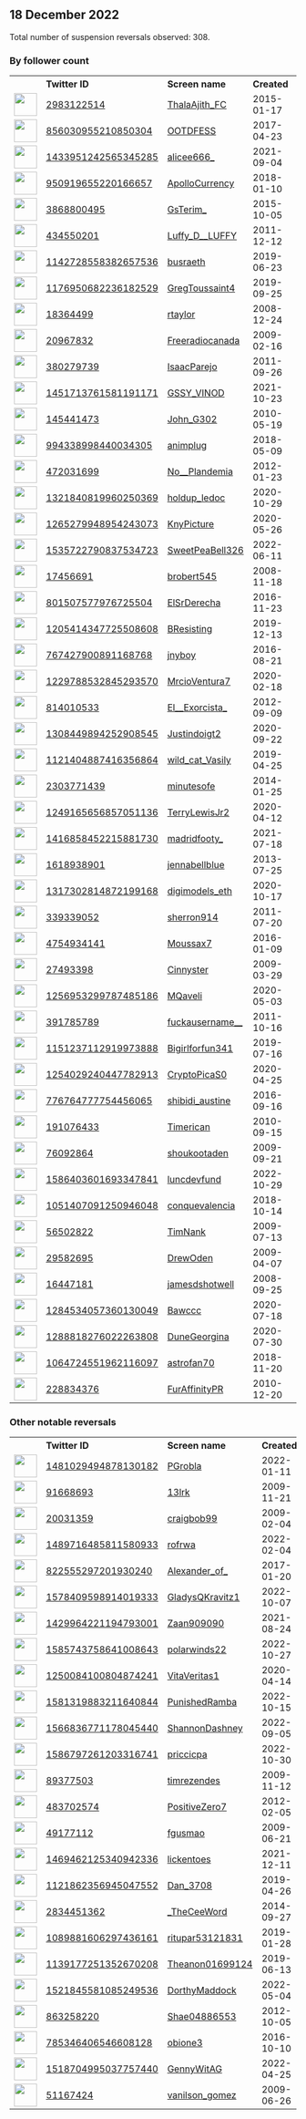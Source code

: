 
## 18 December 2022
Total number of suspension reversals observed: 308.

### By follower count
<table><tr><th></th><th align="left">Twitter ID</th><th align="left">Screen name</th>
<th align="left">Created</th><th align="left">Status</th><th align="left">Suspended</th><th align="left">Followers</th>
<tr><td><a href="https://pbs.twimg.com/profile_images/1653072128508567554/8oye7gmY_normal.jpg"><img src="https://pbs.twimg.com/profile_images/1653072128508567554/8oye7gmY_normal.jpg" width="40px" height="40px" align="center"/></a></td><td><a href="https://twitter.com/intent/user?user_id=2983122514">2983122514</a></td><td><a href="https://twitter.com/ThalaAjith_FC">ThalaAjith_FC</a></td><td>2015-01-17</td><td align="center"></td><td></td><td>560697</td></tr>
<tr><td><a href="https://pbs.twimg.com/profile_images/1543865838826299392/Vj0GFzMZ_normal.jpg"><img src="https://pbs.twimg.com/profile_images/1543865838826299392/Vj0GFzMZ_normal.jpg" width="40px" height="40px" align="center"/></a></td><td><a href="https://twitter.com/intent/user?user_id=856030955210850304">856030955210850304</a></td><td><a href="https://twitter.com/OOTDFESS">OOTDFESS</a></td><td>2017-04-23</td><td align="center"></td><td>2022-11-17</td><td>402908</td></tr>
<tr><td><a href="https://pbs.twimg.com/profile_images/1610294711067058177/6NOqOI8P_normal.jpg"><img src="https://pbs.twimg.com/profile_images/1610294711067058177/6NOqOI8P_normal.jpg" width="40px" height="40px" align="center"/></a></td><td><a href="https://twitter.com/intent/user?user_id=1433951242565345285">1433951242565345285</a></td><td><a href="https://twitter.com/alicee666_">alicee666_</a></td><td>2021-09-04</td><td align="center"></td><td></td><td>143169</td></tr>
<tr><td><a href="https://pbs.twimg.com/profile_images/1305614542232264709/_aKoBwph_normal.jpg"><img src="https://pbs.twimg.com/profile_images/1305614542232264709/_aKoBwph_normal.jpg" width="40px" height="40px" align="center"/></a></td><td><a href="https://twitter.com/intent/user?user_id=950919655220166657">950919655220166657</a></td><td><a href="https://twitter.com/ApolloCurrency">ApolloCurrency</a></td><td>2018-01-10</td><td align="center"></td><td></td><td>87070</td></tr>
<tr><td><a href="https://pbs.twimg.com/profile_images/1658579356027871238/FZqMttNw_normal.jpg"><img src="https://pbs.twimg.com/profile_images/1658579356027871238/FZqMttNw_normal.jpg" width="40px" height="40px" align="center"/></a></td><td><a href="https://twitter.com/intent/user?user_id=3868800495">3868800495</a></td><td><a href="https://twitter.com/GsTerim_">GsTerim_</a></td><td>2015-10-05</td><td align="center"></td><td>2022-12-08</td><td>63951</td></tr>
<tr><td><a href="https://pbs.twimg.com/profile_images/1604882391142748162/FHRPuyle_normal.jpg"><img src="https://pbs.twimg.com/profile_images/1604882391142748162/FHRPuyle_normal.jpg" width="40px" height="40px" align="center"/></a></td><td><a href="https://twitter.com/intent/user?user_id=434550201">434550201</a></td><td><a href="https://twitter.com/Luffy_D__LUFFY">Luffy_D__LUFFY</a></td><td>2011-12-12</td><td align="center">🚫</td><td></td><td>62429</td></tr>
<tr><td><a href="https://pbs.twimg.com/profile_images/1576876450732441601/esr0-GCH_normal.png"><img src="https://pbs.twimg.com/profile_images/1576876450732441601/esr0-GCH_normal.png" width="40px" height="40px" align="center"/></a></td><td><a href="https://twitter.com/intent/user?user_id=1142728558382657536">1142728558382657536</a></td><td><a href="https://twitter.com/busraeth">busraeth</a></td><td>2019-06-23</td><td align="center"></td><td>2022-11-23</td><td>57164</td></tr>
<tr><td><a href="https://pbs.twimg.com/profile_images/1633101574695268352/JZhlllnI_normal.jpg"><img src="https://pbs.twimg.com/profile_images/1633101574695268352/JZhlllnI_normal.jpg" width="40px" height="40px" align="center"/></a></td><td><a href="https://twitter.com/intent/user?user_id=1176950682236182529">1176950682236182529</a></td><td><a href="https://twitter.com/GregToussaint4">GregToussaint4</a></td><td>2019-09-25</td><td align="center"></td><td></td><td>51133</td></tr>
<tr><td><a href="https://abs.twimg.com/sticky/default_profile_images/default_profile_normal.png"><img src="https://abs.twimg.com/sticky/default_profile_images/default_profile_normal.png" width="40px" height="40px" align="center"/></a></td><td><a href="https://twitter.com/intent/user?user_id=18364499">18364499</a></td><td><a href="https://twitter.com/rtaylor">rtaylor</a></td><td>2008-12-24</td><td align="center"></td><td></td><td>50183</td></tr>
<tr><td><a href="https://pbs.twimg.com/profile_images/1603950340478570498/iOUImJ34_normal.jpg"><img src="https://pbs.twimg.com/profile_images/1603950340478570498/iOUImJ34_normal.jpg" width="40px" height="40px" align="center"/></a></td><td><a href="https://twitter.com/intent/user?user_id=20967832">20967832</a></td><td><a href="https://twitter.com/Freeradiocanada">Freeradiocanada</a></td><td>2009-02-16</td><td align="center">🚫</td><td></td><td>50081</td></tr>
<tr><td><a href="https://pbs.twimg.com/profile_images/1147497905063956482/S72eQ9na_normal.jpg"><img src="https://pbs.twimg.com/profile_images/1147497905063956482/S72eQ9na_normal.jpg" width="40px" height="40px" align="center"/></a></td><td><a href="https://twitter.com/intent/user?user_id=380279739">380279739</a></td><td><a href="https://twitter.com/IsaacParejo">IsaacParejo</a></td><td>2011-09-26</td><td align="center">🔒</td><td></td><td>40916</td></tr>
<tr><td><a href="https://pbs.twimg.com/profile_images/1589388346505285633/iqdHupBl_normal.jpg"><img src="https://pbs.twimg.com/profile_images/1589388346505285633/iqdHupBl_normal.jpg" width="40px" height="40px" align="center"/></a></td><td><a href="https://twitter.com/intent/user?user_id=1451713761581191171">1451713761581191171</a></td><td><a href="https://twitter.com/GSSY_VINOD">GSSY_VINOD</a></td><td>2021-10-23</td><td align="center"></td><td>2022-12-02</td><td>37366</td></tr>
<tr><td><a href="https://pbs.twimg.com/profile_images/1606761809209434112/9w1vvR8j_normal.jpg"><img src="https://pbs.twimg.com/profile_images/1606761809209434112/9w1vvR8j_normal.jpg" width="40px" height="40px" align="center"/></a></td><td><a href="https://twitter.com/intent/user?user_id=145441473">145441473</a></td><td><a href="https://twitter.com/John_G302">John_G302</a></td><td>2010-05-19</td><td align="center"></td><td>2022-12-09</td><td>35749</td></tr>
<tr><td><a href="https://pbs.twimg.com/profile_images/1398786994789093380/ywJaKT55_normal.jpg"><img src="https://pbs.twimg.com/profile_images/1398786994789093380/ywJaKT55_normal.jpg" width="40px" height="40px" align="center"/></a></td><td><a href="https://twitter.com/intent/user?user_id=994338998440034305">994338998440034305</a></td><td><a href="https://twitter.com/animplug">animplug</a></td><td>2018-05-09</td><td align="center"></td><td></td><td>32518</td></tr>
<tr><td><a href="https://pbs.twimg.com/profile_images/1604641175428042752/4n3pGbGE_normal.jpg"><img src="https://pbs.twimg.com/profile_images/1604641175428042752/4n3pGbGE_normal.jpg" width="40px" height="40px" align="center"/></a></td><td><a href="https://twitter.com/intent/user?user_id=472031699">472031699</a></td><td><a href="https://twitter.com/No__Plandemia">No__Plandemia</a></td><td>2012-01-23</td><td align="center"></td><td>2022-02-13</td><td>26968</td></tr>
<tr><td><a href="https://pbs.twimg.com/profile_images/1322228992963915777/p51ZRrTB_normal.jpg"><img src="https://pbs.twimg.com/profile_images/1322228992963915777/p51ZRrTB_normal.jpg" width="40px" height="40px" align="center"/></a></td><td><a href="https://twitter.com/intent/user?user_id=1321840819960250369">1321840819960250369</a></td><td><a href="https://twitter.com/holdup_ledoc">holdup_ledoc</a></td><td>2020-10-29</td><td align="center"></td><td></td><td>25513</td></tr>
<tr><td><a href="https://pbs.twimg.com/profile_images/1650159346993582082/XVceKdlM_normal.jpg"><img src="https://pbs.twimg.com/profile_images/1650159346993582082/XVceKdlM_normal.jpg" width="40px" height="40px" align="center"/></a></td><td><a href="https://twitter.com/intent/user?user_id=1265279948954243073">1265279948954243073</a></td><td><a href="https://twitter.com/KnyPicture">KnyPicture</a></td><td>2020-05-26</td><td align="center"></td><td></td><td>25462</td></tr>
<tr><td><a href="https://pbs.twimg.com/profile_images/1535723275879387138/sDWtSy8l_normal.jpg"><img src="https://pbs.twimg.com/profile_images/1535723275879387138/sDWtSy8l_normal.jpg" width="40px" height="40px" align="center"/></a></td><td><a href="https://twitter.com/intent/user?user_id=1535722790837534723">1535722790837534723</a></td><td><a href="https://twitter.com/SweetPeaBell326">SweetPeaBell326</a></td><td>2022-06-11</td><td align="center"></td><td>2022-12-14</td><td>23546</td></tr>
<tr><td><a href="https://pbs.twimg.com/profile_images/1566950071534604288/sQJMG71M_normal.jpg"><img src="https://pbs.twimg.com/profile_images/1566950071534604288/sQJMG71M_normal.jpg" width="40px" height="40px" align="center"/></a></td><td><a href="https://twitter.com/intent/user?user_id=17456691">17456691</a></td><td><a href="https://twitter.com/brobert545">brobert545</a></td><td>2008-11-18</td><td align="center"></td><td>2022-12-14</td><td>23217</td></tr>
<tr><td><a href="https://pbs.twimg.com/profile_images/1643615612294316032/vtuDovpp_normal.jpg"><img src="https://pbs.twimg.com/profile_images/1643615612294316032/vtuDovpp_normal.jpg" width="40px" height="40px" align="center"/></a></td><td><a href="https://twitter.com/intent/user?user_id=801507577976725504">801507577976725504</a></td><td><a href="https://twitter.com/ElSrDerecha">ElSrDerecha</a></td><td>2016-11-23</td><td align="center"></td><td></td><td>18681</td></tr>
<tr><td><a href="https://pbs.twimg.com/profile_images/1286988214637658113/ivSeJWq6_normal.jpg"><img src="https://pbs.twimg.com/profile_images/1286988214637658113/ivSeJWq6_normal.jpg" width="40px" height="40px" align="center"/></a></td><td><a href="https://twitter.com/intent/user?user_id=1205414347725508608">1205414347725508608</a></td><td><a href="https://twitter.com/BResisting">BResisting</a></td><td>2019-12-13</td><td align="center">🔒</td><td></td><td>17832</td></tr>
<tr><td><a href="https://pbs.twimg.com/profile_images/1478188274111889416/WFAf19A-_normal.jpg"><img src="https://pbs.twimg.com/profile_images/1478188274111889416/WFAf19A-_normal.jpg" width="40px" height="40px" align="center"/></a></td><td><a href="https://twitter.com/intent/user?user_id=767427900891168768">767427900891168768</a></td><td><a href="https://twitter.com/jnyboy">jnyboy</a></td><td>2016-08-21</td><td align="center"></td><td>2022-12-03</td><td>14697</td></tr>
<tr><td><a href="https://pbs.twimg.com/profile_images/1626619745544830977/AIIJxL1E_normal.jpg"><img src="https://pbs.twimg.com/profile_images/1626619745544830977/AIIJxL1E_normal.jpg" width="40px" height="40px" align="center"/></a></td><td><a href="https://twitter.com/intent/user?user_id=1229788532845293570">1229788532845293570</a></td><td><a href="https://twitter.com/MrcioVentura7">MrcioVentura7</a></td><td>2020-02-18</td><td align="center"></td><td>2022-09-10</td><td>12368</td></tr>
<tr><td><a href="https://pbs.twimg.com/profile_images/941891180794695683/-ZKLRemd_normal.jpg"><img src="https://pbs.twimg.com/profile_images/941891180794695683/-ZKLRemd_normal.jpg" width="40px" height="40px" align="center"/></a></td><td><a href="https://twitter.com/intent/user?user_id=814010533">814010533</a></td><td><a href="https://twitter.com/El__Exorcista_">El__Exorcista_</a></td><td>2012-09-09</td><td align="center"></td><td></td><td>10518</td></tr>
<tr><td><a href="https://pbs.twimg.com/profile_images/1396189904976158723/sYbgNKD0_normal.jpg"><img src="https://pbs.twimg.com/profile_images/1396189904976158723/sYbgNKD0_normal.jpg" width="40px" height="40px" align="center"/></a></td><td><a href="https://twitter.com/intent/user?user_id=1308449894252908545">1308449894252908545</a></td><td><a href="https://twitter.com/Justindoigt2">Justindoigt2</a></td><td>2020-09-22</td><td align="center"></td><td></td><td>10145</td></tr>
<tr><td><a href="https://pbs.twimg.com/profile_images/1256684673058721798/W-L8UjQG_normal.jpg"><img src="https://pbs.twimg.com/profile_images/1256684673058721798/W-L8UjQG_normal.jpg" width="40px" height="40px" align="center"/></a></td><td><a href="https://twitter.com/intent/user?user_id=1121404887416356864">1121404887416356864</a></td><td><a href="https://twitter.com/wild_cat_Vasily">wild_cat_Vasily</a></td><td>2019-04-25</td><td align="center"></td><td></td><td>9705</td></tr>
<tr><td><a href="https://pbs.twimg.com/profile_images/1658108655856746503/e5ALH2sI_normal.jpg"><img src="https://pbs.twimg.com/profile_images/1658108655856746503/e5ALH2sI_normal.jpg" width="40px" height="40px" align="center"/></a></td><td><a href="https://twitter.com/intent/user?user_id=2303771439">2303771439</a></td><td><a href="https://twitter.com/minutesofe">minutesofe</a></td><td>2014-01-25</td><td align="center"></td><td></td><td>9296</td></tr>
<tr><td><a href="https://pbs.twimg.com/profile_images/1506612792811409413/Va0vQaQo_normal.jpg"><img src="https://pbs.twimg.com/profile_images/1506612792811409413/Va0vQaQo_normal.jpg" width="40px" height="40px" align="center"/></a></td><td><a href="https://twitter.com/intent/user?user_id=1249165656857051136">1249165656857051136</a></td><td><a href="https://twitter.com/TerryLewisJr2">TerryLewisJr2</a></td><td>2020-04-12</td><td align="center"></td><td>2022-10-21</td><td>8038</td></tr>
<tr><td><a href="https://pbs.twimg.com/profile_images/1616149567556157464/VSLzN7L4_normal.jpg"><img src="https://pbs.twimg.com/profile_images/1616149567556157464/VSLzN7L4_normal.jpg" width="40px" height="40px" align="center"/></a></td><td><a href="https://twitter.com/intent/user?user_id=1416858452215881730">1416858452215881730</a></td><td><a href="https://twitter.com/madridfooty_">madridfooty_</a></td><td>2021-07-18</td><td align="center"></td><td>2022-11-17</td><td>7727</td></tr>
<tr><td><a href="https://pbs.twimg.com/profile_images/1347947729167777797/KjaH73mE_normal.jpg"><img src="https://pbs.twimg.com/profile_images/1347947729167777797/KjaH73mE_normal.jpg" width="40px" height="40px" align="center"/></a></td><td><a href="https://twitter.com/intent/user?user_id=1618938901">1618938901</a></td><td><a href="https://twitter.com/jennabellblue">jennabellblue</a></td><td>2013-07-25</td><td align="center"></td><td></td><td>7720</td></tr>
<tr><td><a href="https://pbs.twimg.com/profile_images/1638160507332096003/nU10cV_N_normal.png"><img src="https://pbs.twimg.com/profile_images/1638160507332096003/nU10cV_N_normal.png" width="40px" height="40px" align="center"/></a></td><td><a href="https://twitter.com/intent/user?user_id=1317302814872199168">1317302814872199168</a></td><td><a href="https://twitter.com/digimodels_eth">digimodels_eth</a></td><td>2020-10-17</td><td align="center"></td><td></td><td>7603</td></tr>
<tr><td><a href="https://pbs.twimg.com/profile_images/1042257942316081154/BZ8R9g4o_normal.jpg"><img src="https://pbs.twimg.com/profile_images/1042257942316081154/BZ8R9g4o_normal.jpg" width="40px" height="40px" align="center"/></a></td><td><a href="https://twitter.com/intent/user?user_id=339339052">339339052</a></td><td><a href="https://twitter.com/sherron914">sherron914</a></td><td>2011-07-20</td><td align="center"></td><td></td><td>6886</td></tr>
<tr><td><a href="https://pbs.twimg.com/profile_images/1601547426820722688/Pz5SsdU2_normal.jpg"><img src="https://pbs.twimg.com/profile_images/1601547426820722688/Pz5SsdU2_normal.jpg" width="40px" height="40px" align="center"/></a></td><td><a href="https://twitter.com/intent/user?user_id=4754934141">4754934141</a></td><td><a href="https://twitter.com/Moussax7">Moussax7</a></td><td>2016-01-09</td><td align="center">🚫</td><td>2022-10-23</td><td>6345</td></tr>
<tr><td><a href="https://pbs.twimg.com/profile_images/1438347875419934727/PDX2aSDX_normal.jpg"><img src="https://pbs.twimg.com/profile_images/1438347875419934727/PDX2aSDX_normal.jpg" width="40px" height="40px" align="center"/></a></td><td><a href="https://twitter.com/intent/user?user_id=27493398">27493398</a></td><td><a href="https://twitter.com/Cinnyster">Cinnyster</a></td><td>2009-03-29</td><td align="center"></td><td>2022-10-29</td><td>5510</td></tr>
<tr><td><a href="https://pbs.twimg.com/profile_images/1311707053073850370/fjBN9pgO_normal.jpg"><img src="https://pbs.twimg.com/profile_images/1311707053073850370/fjBN9pgO_normal.jpg" width="40px" height="40px" align="center"/></a></td><td><a href="https://twitter.com/intent/user?user_id=1256953299787485186">1256953299787485186</a></td><td><a href="https://twitter.com/MQaveli">MQaveli</a></td><td>2020-05-03</td><td align="center"></td><td></td><td>4941</td></tr>
<tr><td><a href="https://pbs.twimg.com/profile_images/1593453489417781248/N0Yk_j7H_normal.jpg"><img src="https://pbs.twimg.com/profile_images/1593453489417781248/N0Yk_j7H_normal.jpg" width="40px" height="40px" align="center"/></a></td><td><a href="https://twitter.com/intent/user?user_id=391785789">391785789</a></td><td><a href="https://twitter.com/fuckausername__">fuckausername__</a></td><td>2011-10-16</td><td align="center">👋</td><td></td><td>4583</td></tr>
<tr><td><a href="https://pbs.twimg.com/profile_images/1151933472803631108/i7qc_CvK_normal.jpg"><img src="https://pbs.twimg.com/profile_images/1151933472803631108/i7qc_CvK_normal.jpg" width="40px" height="40px" align="center"/></a></td><td><a href="https://twitter.com/intent/user?user_id=1151237112919973888">1151237112919973888</a></td><td><a href="https://twitter.com/Bigirlforfun341">Bigirlforfun341</a></td><td>2019-07-16</td><td align="center"></td><td>2022-10-20</td><td>4551</td></tr>
<tr><td><a href="https://pbs.twimg.com/profile_images/1660964552350003202/6BDe588z_normal.jpg"><img src="https://pbs.twimg.com/profile_images/1660964552350003202/6BDe588z_normal.jpg" width="40px" height="40px" align="center"/></a></td><td><a href="https://twitter.com/intent/user?user_id=1254029240447782913">1254029240447782913</a></td><td><a href="https://twitter.com/CryptoPicaS0">CryptoPicaS0</a></td><td>2020-04-25</td><td align="center"></td><td>2022-12-13</td><td>4265</td></tr>
<tr><td><a href="https://pbs.twimg.com/profile_images/1540910888722567169/K7joiBCH_normal.jpg"><img src="https://pbs.twimg.com/profile_images/1540910888722567169/K7joiBCH_normal.jpg" width="40px" height="40px" align="center"/></a></td><td><a href="https://twitter.com/intent/user?user_id=776764777754456065">776764777754456065</a></td><td><a href="https://twitter.com/shibidi_austine">shibidi_austine</a></td><td>2016-09-16</td><td align="center"></td><td>2022-12-08</td><td>4254</td></tr>
<tr><td><a href="https://pbs.twimg.com/profile_images/1544474171488493568/e4sXtgNE_normal.jpg"><img src="https://pbs.twimg.com/profile_images/1544474171488493568/e4sXtgNE_normal.jpg" width="40px" height="40px" align="center"/></a></td><td><a href="https://twitter.com/intent/user?user_id=191076433">191076433</a></td><td><a href="https://twitter.com/Timerican">Timerican</a></td><td>2010-09-15</td><td align="center">👋</td><td>2022-08-19</td><td>3928</td></tr>
<tr><td><a href="https://pbs.twimg.com/profile_images/1491957191120601088/DaNokhFj_normal.png"><img src="https://pbs.twimg.com/profile_images/1491957191120601088/DaNokhFj_normal.png" width="40px" height="40px" align="center"/></a></td><td><a href="https://twitter.com/intent/user?user_id=76092864">76092864</a></td><td><a href="https://twitter.com/shoukootaden">shoukootaden</a></td><td>2009-09-21</td><td align="center"></td><td>2022-12-08</td><td>3826</td></tr>
<tr><td><a href="https://pbs.twimg.com/profile_images/1609570972113436674/bYM4QX_h_normal.jpg"><img src="https://pbs.twimg.com/profile_images/1609570972113436674/bYM4QX_h_normal.jpg" width="40px" height="40px" align="center"/></a></td><td><a href="https://twitter.com/intent/user?user_id=1586403601693347841">1586403601693347841</a></td><td><a href="https://twitter.com/luncdevfund">luncdevfund</a></td><td>2022-10-29</td><td align="center"></td><td>2022-12-15</td><td>3786</td></tr>
<tr><td><a href="https://pbs.twimg.com/profile_images/1503425176087801859/lufoeI0x_normal.jpg"><img src="https://pbs.twimg.com/profile_images/1503425176087801859/lufoeI0x_normal.jpg" width="40px" height="40px" align="center"/></a></td><td><a href="https://twitter.com/intent/user?user_id=1051407091250946048">1051407091250946048</a></td><td><a href="https://twitter.com/conquevalencia">conquevalencia</a></td><td>2018-10-14</td><td align="center"></td><td>2022-06-01</td><td>3755</td></tr>
<tr><td><a href="https://pbs.twimg.com/profile_images/610123835/Tim_speaking_normal.jpg"><img src="https://pbs.twimg.com/profile_images/610123835/Tim_speaking_normal.jpg" width="40px" height="40px" align="center"/></a></td><td><a href="https://twitter.com/intent/user?user_id=56502822">56502822</a></td><td><a href="https://twitter.com/TimNank">TimNank</a></td><td>2009-07-13</td><td align="center"></td><td>2022-10-29</td><td>3730</td></tr>
<tr><td><a href="https://pbs.twimg.com/profile_images/1415459497812824067/2fNJLiLH_normal.jpg"><img src="https://pbs.twimg.com/profile_images/1415459497812824067/2fNJLiLH_normal.jpg" width="40px" height="40px" align="center"/></a></td><td><a href="https://twitter.com/intent/user?user_id=29582695">29582695</a></td><td><a href="https://twitter.com/DrewOden">DrewOden</a></td><td>2009-04-07</td><td align="center"></td><td>2022-12-16</td><td>3649</td></tr>
<tr><td><a href="https://pbs.twimg.com/profile_images/1091391775326044166/ivneLNK7_normal.jpg"><img src="https://pbs.twimg.com/profile_images/1091391775326044166/ivneLNK7_normal.jpg" width="40px" height="40px" align="center"/></a></td><td><a href="https://twitter.com/intent/user?user_id=16447181">16447181</a></td><td><a href="https://twitter.com/jamesdshotwell">jamesdshotwell</a></td><td>2008-09-25</td><td align="center">🔒</td><td></td><td>3614</td></tr>
<tr><td><a href="https://pbs.twimg.com/profile_images/1507491305127129089/CAyuO5FL_normal.jpg"><img src="https://pbs.twimg.com/profile_images/1507491305127129089/CAyuO5FL_normal.jpg" width="40px" height="40px" align="center"/></a></td><td><a href="https://twitter.com/intent/user?user_id=1284534057360130049">1284534057360130049</a></td><td><a href="https://twitter.com/Bawccc">Bawccc</a></td><td>2020-07-18</td><td align="center"></td><td>2022-11-22</td><td>3229</td></tr>
<tr><td><a href="https://pbs.twimg.com/profile_images/1660158806532276224/Z-eg7Ya7_normal.jpg"><img src="https://pbs.twimg.com/profile_images/1660158806532276224/Z-eg7Ya7_normal.jpg" width="40px" height="40px" align="center"/></a></td><td><a href="https://twitter.com/intent/user?user_id=1288818276022263808">1288818276022263808</a></td><td><a href="https://twitter.com/DuneGeorgina">DuneGeorgina</a></td><td>2020-07-30</td><td align="center"></td><td>2022-12-17</td><td>2937</td></tr>
<tr><td><a href="https://pbs.twimg.com/profile_images/1084249515631235072/z1e9n_7u_normal.jpg"><img src="https://pbs.twimg.com/profile_images/1084249515631235072/z1e9n_7u_normal.jpg" width="40px" height="40px" align="center"/></a></td><td><a href="https://twitter.com/intent/user?user_id=1064724551962116097">1064724551962116097</a></td><td><a href="https://twitter.com/astrofan70">astrofan70</a></td><td>2018-11-20</td><td align="center"></td><td></td><td>2914</td></tr>
<tr><td><a href="https://pbs.twimg.com/profile_images/1602530004943790080/rDwZgcLr_normal.jpg"><img src="https://pbs.twimg.com/profile_images/1602530004943790080/rDwZgcLr_normal.jpg" width="40px" height="40px" align="center"/></a></td><td><a href="https://twitter.com/intent/user?user_id=228834376">228834376</a></td><td><a href="https://twitter.com/FurAffinityPR">FurAffinityPR</a></td><td>2010-12-20</td><td align="center"></td><td>2022-11-24</td><td>2901</td></tr>
</table>

### Other notable reversals
<table><tr><th></th><th align="left">Twitter ID</th><th align="left">Screen name</th>
<th align="left">Created</th><th align="left">Status</th><th align="left">Suspended</th><th align="left">Followers</th>
<tr><td><a href="https://pbs.twimg.com/profile_images/1575529527614242816/FlAjG1hI_normal.jpg"><img src="https://pbs.twimg.com/profile_images/1575529527614242816/FlAjG1hI_normal.jpg" width="40px" height="40px" align="center"/></a></td><td><a href="https://twitter.com/intent/user?user_id=1481029494878130182">1481029494878130182</a></td><td><a href="https://twitter.com/PGrobla">PGrobla</a></td><td>2022-01-11</td><td align="center"></td><td>2022-12-17</td><td>849</td></tr>
<tr><td><a href="https://pbs.twimg.com/profile_images/1551389604569309184/cyHQGVMT_normal.jpg"><img src="https://pbs.twimg.com/profile_images/1551389604569309184/cyHQGVMT_normal.jpg" width="40px" height="40px" align="center"/></a></td><td><a href="https://twitter.com/intent/user?user_id=91668693">91668693</a></td><td><a href="https://twitter.com/13lrk">13lrk</a></td><td>2009-11-21</td><td align="center"></td><td>2022-12-16</td><td>464</td></tr>
<tr><td><a href="https://pbs.twimg.com/profile_images/1520108916616699909/0auJAUlf_normal.png"><img src="https://pbs.twimg.com/profile_images/1520108916616699909/0auJAUlf_normal.png" width="40px" height="40px" align="center"/></a></td><td><a href="https://twitter.com/intent/user?user_id=20031359">20031359</a></td><td><a href="https://twitter.com/craigbob99">craigbob99</a></td><td>2009-02-04</td><td align="center"></td><td>2022-12-10</td><td>2698</td></tr>
<tr><td><a href="https://pbs.twimg.com/profile_images/1602739148842057731/qqlOIZvL_normal.jpg"><img src="https://pbs.twimg.com/profile_images/1602739148842057731/qqlOIZvL_normal.jpg" width="40px" height="40px" align="center"/></a></td><td><a href="https://twitter.com/intent/user?user_id=1489716485811580933">1489716485811580933</a></td><td><a href="https://twitter.com/rofrwa">rofrwa</a></td><td>2022-02-04</td><td align="center"></td><td>2022-12-14</td><td>13</td></tr>
<tr><td><a href="https://pbs.twimg.com/profile_images/1071437998548574208/TlU-NPLL_normal.jpg"><img src="https://pbs.twimg.com/profile_images/1071437998548574208/TlU-NPLL_normal.jpg" width="40px" height="40px" align="center"/></a></td><td><a href="https://twitter.com/intent/user?user_id=822555297201930240">822555297201930240</a></td><td><a href="https://twitter.com/Alexander_of_">Alexander_of_</a></td><td>2017-01-20</td><td align="center"></td><td>2022-12-05</td><td>66</td></tr>
<tr><td><a href="https://pbs.twimg.com/profile_images/1659379424414904320/hdtU-vLg_normal.jpg"><img src="https://pbs.twimg.com/profile_images/1659379424414904320/hdtU-vLg_normal.jpg" width="40px" height="40px" align="center"/></a></td><td><a href="https://twitter.com/intent/user?user_id=1578409598914019333">1578409598914019333</a></td><td><a href="https://twitter.com/GladysQKravitz1">GladysQKravitz1</a></td><td>2022-10-07</td><td align="center"></td><td>2022-12-16</td><td>2857</td></tr>
<tr><td><a href="https://pbs.twimg.com/profile_images/1627159006455422976/3q0ehzHP_normal.jpg"><img src="https://pbs.twimg.com/profile_images/1627159006455422976/3q0ehzHP_normal.jpg" width="40px" height="40px" align="center"/></a></td><td><a href="https://twitter.com/intent/user?user_id=1429964221194793001">1429964221194793001</a></td><td><a href="https://twitter.com/Zaan909090">Zaan909090</a></td><td>2021-08-24</td><td align="center"></td><td>2022-12-07</td><td>1451</td></tr>
<tr><td><a href="https://pbs.twimg.com/profile_images/1585744281989517312/OUAwmXeB_normal.jpg"><img src="https://pbs.twimg.com/profile_images/1585744281989517312/OUAwmXeB_normal.jpg" width="40px" height="40px" align="center"/></a></td><td><a href="https://twitter.com/intent/user?user_id=1585743758641008643">1585743758641008643</a></td><td><a href="https://twitter.com/polarwinds22">polarwinds22</a></td><td>2022-10-27</td><td align="center"></td><td>2022-12-01</td><td>154</td></tr>
<tr><td><a href="https://pbs.twimg.com/profile_images/1300256905412124673/Vvi-YmrF_normal.jpg"><img src="https://pbs.twimg.com/profile_images/1300256905412124673/Vvi-YmrF_normal.jpg" width="40px" height="40px" align="center"/></a></td><td><a href="https://twitter.com/intent/user?user_id=1250084100804874241">1250084100804874241</a></td><td><a href="https://twitter.com/VitaVeritas1">VitaVeritas1</a></td><td>2020-04-14</td><td align="center"></td><td>2022-12-14</td><td>1690</td></tr>
<tr><td><a href="https://pbs.twimg.com/profile_images/1642591414348402689/Y7JwDEz1_normal.jpg"><img src="https://pbs.twimg.com/profile_images/1642591414348402689/Y7JwDEz1_normal.jpg" width="40px" height="40px" align="center"/></a></td><td><a href="https://twitter.com/intent/user?user_id=1581319883211640844">1581319883211640844</a></td><td><a href="https://twitter.com/PunishedRamba">PunishedRamba</a></td><td>2022-10-15</td><td align="center"></td><td>2022-12-15</td><td>148</td></tr>
<tr><td><a href="https://abs.twimg.com/sticky/default_profile_images/default_profile_normal.png"><img src="https://abs.twimg.com/sticky/default_profile_images/default_profile_normal.png" width="40px" height="40px" align="center"/></a></td><td><a href="https://twitter.com/intent/user?user_id=1566836771178045440">1566836771178045440</a></td><td><a href="https://twitter.com/ShannonDashney">ShannonDashney</a></td><td>2022-09-05</td><td align="center"></td><td>2022-12-16</td><td>661</td></tr>
<tr><td><a href="https://pbs.twimg.com/profile_images/1586797348952358914/WF8Q5-bC_normal.jpg"><img src="https://pbs.twimg.com/profile_images/1586797348952358914/WF8Q5-bC_normal.jpg" width="40px" height="40px" align="center"/></a></td><td><a href="https://twitter.com/intent/user?user_id=1586797261203316741">1586797261203316741</a></td><td><a href="https://twitter.com/priccicpa">priccicpa</a></td><td>2022-10-30</td><td align="center"></td><td>2022-12-16</td><td>61</td></tr>
<tr><td><a href="https://pbs.twimg.com/profile_images/1599979762268741632/MOYvOWn__normal.png"><img src="https://pbs.twimg.com/profile_images/1599979762268741632/MOYvOWn__normal.png" width="40px" height="40px" align="center"/></a></td><td><a href="https://twitter.com/intent/user?user_id=89377503">89377503</a></td><td><a href="https://twitter.com/timrezendes">timrezendes</a></td><td>2009-11-12</td><td align="center">🔒</td><td>2022-12-09</td><td>14</td></tr>
<tr><td><a href="https://pbs.twimg.com/profile_images/1266574338704064513/ngduDp3n_normal.jpg"><img src="https://pbs.twimg.com/profile_images/1266574338704064513/ngduDp3n_normal.jpg" width="40px" height="40px" align="center"/></a></td><td><a href="https://twitter.com/intent/user?user_id=483702574">483702574</a></td><td><a href="https://twitter.com/PositiveZero7">PositiveZero7</a></td><td>2012-02-05</td><td align="center"></td><td>2022-12-16</td><td>54</td></tr>
<tr><td><a href="https://pbs.twimg.com/profile_images/1431348785624535044/mcE3ztFu_normal.jpg"><img src="https://pbs.twimg.com/profile_images/1431348785624535044/mcE3ztFu_normal.jpg" width="40px" height="40px" align="center"/></a></td><td><a href="https://twitter.com/intent/user?user_id=49177112">49177112</a></td><td><a href="https://twitter.com/fgusmao">fgusmao</a></td><td>2009-06-21</td><td align="center"></td><td>2022-12-11</td><td>1233</td></tr>
<tr><td><a href="https://pbs.twimg.com/profile_images/1554785872687529985/jxRsYuKL_normal.jpg"><img src="https://pbs.twimg.com/profile_images/1554785872687529985/jxRsYuKL_normal.jpg" width="40px" height="40px" align="center"/></a></td><td><a href="https://twitter.com/intent/user?user_id=1469462125340942336">1469462125340942336</a></td><td><a href="https://twitter.com/lickentoes">lickentoes</a></td><td>2021-12-11</td><td align="center">🚫</td><td>2022-12-12</td><td>8</td></tr>
<tr><td><a href="https://pbs.twimg.com/profile_images/1437443747290222600/IwC_FYDd_normal.jpg"><img src="https://pbs.twimg.com/profile_images/1437443747290222600/IwC_FYDd_normal.jpg" width="40px" height="40px" align="center"/></a></td><td><a href="https://twitter.com/intent/user?user_id=1121862356945047552">1121862356945047552</a></td><td><a href="https://twitter.com/Dan_3708">Dan_3708</a></td><td>2019-04-26</td><td align="center"></td><td>2022-12-15</td><td>10</td></tr>
<tr><td><a href="https://pbs.twimg.com/profile_images/587823329890795520/hR10cEkx_normal.jpg"><img src="https://pbs.twimg.com/profile_images/587823329890795520/hR10cEkx_normal.jpg" width="40px" height="40px" align="center"/></a></td><td><a href="https://twitter.com/intent/user?user_id=2834451362">2834451362</a></td><td><a href="https://twitter.com/_TheCeeWord">_TheCeeWord</a></td><td>2014-09-27</td><td align="center"></td><td>2022-12-13</td><td>98</td></tr>
<tr><td><a href="https://pbs.twimg.com/profile_images/1646832416378720257/1CpnKhGp_normal.jpg"><img src="https://pbs.twimg.com/profile_images/1646832416378720257/1CpnKhGp_normal.jpg" width="40px" height="40px" align="center"/></a></td><td><a href="https://twitter.com/intent/user?user_id=1089881606297436161">1089881606297436161</a></td><td><a href="https://twitter.com/ritupar53121831">ritupar53121831</a></td><td>2019-01-28</td><td align="center"></td><td>2022-12-09</td><td>74</td></tr>
<tr><td><a href="https://pbs.twimg.com/profile_images/1341434413725306880/ubASUAmT_normal.jpg"><img src="https://pbs.twimg.com/profile_images/1341434413725306880/ubASUAmT_normal.jpg" width="40px" height="40px" align="center"/></a></td><td><a href="https://twitter.com/intent/user?user_id=1139177251352670208">1139177251352670208</a></td><td><a href="https://twitter.com/Theanon01699124">Theanon01699124</a></td><td>2019-06-13</td><td align="center"></td><td>2022-12-13</td><td>140</td></tr>
<tr><td><a href="https://pbs.twimg.com/profile_images/1521845841652158465/spW6zzTN_normal.jpg"><img src="https://pbs.twimg.com/profile_images/1521845841652158465/spW6zzTN_normal.jpg" width="40px" height="40px" align="center"/></a></td><td><a href="https://twitter.com/intent/user?user_id=1521845581085249536">1521845581085249536</a></td><td><a href="https://twitter.com/DorthyMaddock">DorthyMaddock</a></td><td>2022-05-04</td><td align="center"></td><td>2022-12-16</td><td>97</td></tr>
<tr><td><a href="https://pbs.twimg.com/profile_images/2683803663/edb38496704a74d813ce82223ceb71ec_normal.jpeg"><img src="https://pbs.twimg.com/profile_images/2683803663/edb38496704a74d813ce82223ceb71ec_normal.jpeg" width="40px" height="40px" align="center"/></a></td><td><a href="https://twitter.com/intent/user?user_id=863258220">863258220</a></td><td><a href="https://twitter.com/Shae04886553">Shae04886553</a></td><td>2012-10-05</td><td align="center"></td><td>2022-12-13</td><td>122</td></tr>
<tr><td><a href="https://pbs.twimg.com/profile_images/1535990798466048001/_S6auUE5_normal.jpg"><img src="https://pbs.twimg.com/profile_images/1535990798466048001/_S6auUE5_normal.jpg" width="40px" height="40px" align="center"/></a></td><td><a href="https://twitter.com/intent/user?user_id=785346406546608128">785346406546608128</a></td><td><a href="https://twitter.com/obione3">obione3</a></td><td>2016-10-10</td><td align="center"></td><td>2022-12-12</td><td>30</td></tr>
<tr><td><a href="https://pbs.twimg.com/profile_images/1521761484715532288/xzZGwg9T_normal.jpg"><img src="https://pbs.twimg.com/profile_images/1521761484715532288/xzZGwg9T_normal.jpg" width="40px" height="40px" align="center"/></a></td><td><a href="https://twitter.com/intent/user?user_id=1518704995037757440">1518704995037757440</a></td><td><a href="https://twitter.com/GennyWitAG">GennyWitAG</a></td><td>2022-04-25</td><td align="center"></td><td>2022-11-29</td><td>5</td></tr>
<tr><td><a href="https://pbs.twimg.com/profile_images/1583959012646834176/Ci0qT8bR_normal.jpg"><img src="https://pbs.twimg.com/profile_images/1583959012646834176/Ci0qT8bR_normal.jpg" width="40px" height="40px" align="center"/></a></td><td><a href="https://twitter.com/intent/user?user_id=51167424">51167424</a></td><td><a href="https://twitter.com/vanilson_gomez">vanilson_gomez</a></td><td>2009-06-26</td><td align="center"></td><td>2022-12-05</td><td>147</td></tr>
</table>
